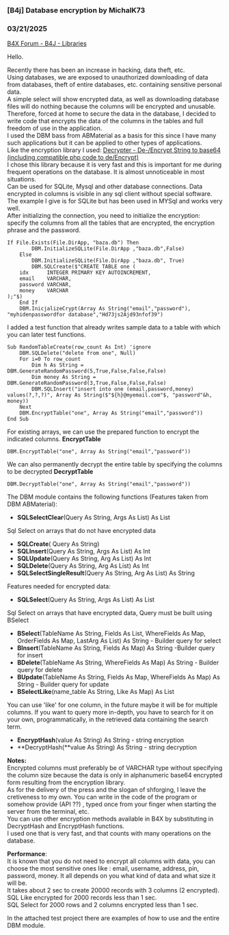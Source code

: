 ### [B4j] Database encryption by MichalK73
### 03/21/2025
[B4X Forum - B4J - Libraries](https://www.b4x.com/android/forum/threads/166242/)

Hello.  
  
Recently there has been an increase in hacking, data theft, etc.  
Using databases, we are exposed to unauthorized downloading of data from databases, theft of entire databases, etc. containing sensitive personal data.  
A simple select will show encrypted data, as well as downloading database files will do nothing because the columns will be encrypted and unusable.  
Therefore, forced at home to secure the data in the database, I decided to write code that encrypts the data of the columns in the tables and full freedom of use in the application.  
I used the DBM bass from ABMaterial as a basis for this since I have many such applications but it can be applied to other types of applications.  
Like the encryption library I used: [Decrypter - De-/Encrypt String to base64 (including compatible php code to de/Encrypt)](https://www.b4x.com/android/forum/threads/decrypter-de-encrypt-string-to-base64-including-compatible-php-code-to-de-encrypt.52582/)  
I chose this library because it is very fast and this is important for me during frequent operations on the database. It is almost unnoticeable in most situations.  
Can be used for SQLite, Mysql and other database connections. Data encrypted in columns is visible in any sql client without special software. The example I give is for SQLite but has been used in MYSql and works very well.  
After initializing the connection, you need to initialize the encryption: specify the columns from all the tables that are encrypted, the encryption phrase and the password.  
  

```B4X
If File.Exists(File.DirApp, "baza.db") Then  
        DBM.InitializeSQLite(File.DirApp ,"baza.db",False)  
    Else  
        DBM.InitializeSQLite(File.DirApp ,"baza.db", True)  
        DBM.SQLCreate($"CREATE TABLE one (  
    idx      INTEGER PRIMARY KEY AUTOINCREMENT,  
    email    VARCHAR,  
    password VARCHAR,  
    money    VARCHAR  
);"$)  
    End If  
    DBM.InicjalizeCrypt(Array As String("email","password"), "myhidenpasswordfor database","Hd73js2Ajd93nfof39")
```

  
  
I added a test function that already writes sample data to a table with which you can later test functions.  

```B4X
Sub RandomTableCreate(row_count As Int) 'ignore  
    DBM.SQLDelete("delete from one", Null)  
    For i=0 To row_count  
        Dim h As String = DBM.GenerateRandomPassword(5,True,False,False,False)  
        Dim money As String = DBM.GenerateRandomPassword(3,True,False,False,False)  
        DBM.SQLInsert("insert into one (email,password,money) values(?,?,?)", Array As String($"${h}@myemail.com"$, "password"&h, money))  
    Next  
    DBM.EncryptTable("one", Array As String("email","password"))  
End Sub
```

  
  
For existing arrays, we can use the prepared function to encrypt the indicated columns. **EncryptTable**  

```B4X
DBM.EncryptTable("one", Array As String("email","password"))
```

  
  
We can also permanently decrypt the entire table by specifying the columns to be decrypted **DecryptTable**  

```B4X
DBM.DecryptTable("one", Array As String("email","password"))
```

  
  
The DBM module contains the following functions (Features taken from DBM ABMaterial):  

- **SQLSelectClear**(Query As String, Args As List) As List

Sql Select on arrays that do not have encrypted data  

- **SQLCreate**( Query As String)
- **SQLInsert**(Query As String, Args As List) As Int
- **SQLUpdate**(Query As String, Arg As List) As Int
- **SQLDelete**(Query As String, Arg As List) As Int
- **SQLSelectSingleResult**(Query As String, Arg As List) As String

Features needed for encrypted data:  

- **SQLSelect**(Query As String, Args As List) As List

Sql Select on arrays that have encrypted data, Query must be built using BSelect  

- **BSelect**(TableName As String, Fields As List, WhereFields As Map, OrderFields As Map, LastArg As List) As String - Builder query for select
- **BInsert**(TableName As String, Fields As Map) As String -Builder query for insert
- **BDelete**(TableName As String, WhereFields As Map) As String - Builder query for delete
- **BUpdate**(TableName As String, Fields As Map, WhereFields As Map) As String - Builder query for update
- **BSelectLike**(name\_table As String, Like As Map) As List

You can use 'like' for one column, in the future maybe it will be for multiple columns. If you want to query more in-depth, you have to search for it on your own, programmatically, in the retrieved data containing the search term.  

- **EncryptHash**(value As String) As String - string encryption
- **DecryptHash(**value As String) As String - string decryption

**Notes:**  
Encrypted columns must preferably be of VARCHAR type without specifying the column size because the data is only in alphanumeric base64 encrypted form resulting from the encryption library.  
As for the delivery of the press and the slogan of shforging, I leave the cretiveness to my own. You can write in the code of the program or somehow provide (API ??) , typed once from your finger when starting the server from the terminal, etc.  
You can use other encryption methods available in B4X by substituting in DecryptHash and EncryptHash functions.  
I used one that is very fast, and that counts with many operations on the database.  
  
**Performance**:  
It is known that you do not need to encrypt all columns with data, you can choose the most sensitive ones like : email, username, address, pin, password, money. It all depends on you what kind of data and what size it will be.  
It takes about 2 sec to create 20000 records with 3 columns (2 encrypted).  
SQL Like encrypted for 2000 records less than 1 sec.  
SQL Select for 2000 rows and 2 columns encrypted less than 1 sec.  
  
In the attached test project there are examples of how to use and the entire DBM module.
